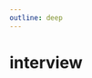 ```yaml
---
outline: deep
---
```


# interview

<IV :data="markdownContent" />


<script setup>
import IV from './IV.vue'
import { ref } from 'vue';
import { data } from './index.data.mjs'
import { withBase } from 'vitepress'
import markdownit from 'markdown-it'

const md = markdownit()
const markdownContent = ref('');

const filterHandle = (val) => {
  return val.filter(item => {
    if(item.iv && item.iv.length > 0){
      return true
    }
    if(item.items && item.items.length){
      item.items = filterHandle(item.items) || []
      if(item.items.length >  0){
        return true
      }else {
        return false
      }
    }else{
      return false
    }
  })
}

markdownContent.value = filterHandle(data)

</script>

